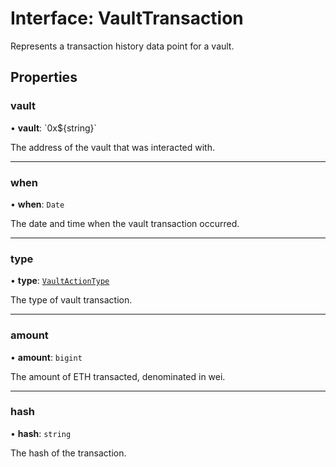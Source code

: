 # Interface: VaultTransaction

Represents a transaction history data point for a vault.

## Properties

### vault

• **vault**: \`0x$\{string}\`

The address of the vault that was interacted with.

___

### when

• **when**: `Date`

The date and time when the vault transaction occurred.

___

### type

• **type**: [`VaultActionType`](../enums/VaultActionType.md)

The type of vault transaction.

___

### amount

• **amount**: `bigint`

The amount of ETH transacted, denominated in wei.

___

### hash

• **hash**: `string`

The hash of the transaction.
